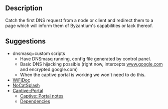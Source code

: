 ## Description

Catch the first DNS request from a node or client and redirect them to a
page which will inform them of Byzantium's capabilities or lack thereof.

## Suggestions

- dnsmasq+custom scripts
  - Have DNSmasq running, config file generated by control panel.
  - Basic DNS hijacking possible (right now, intercepts www.google.com
    and encrypted.google.com)
  - When the captive portal is working we won't need to do this.
- [WiFiDoc](http://dev.wifidog.org/)
- [NoCatSplash](http://nocat.net/)
- [Captive::Portal](http://search.cpan.org/~gaissmai/Captive-Portal/)
  - [Captive::Portal notes](Captive::Portal_notes "wikilink")
  - [Dependencies](Dependencies "wikilink")
